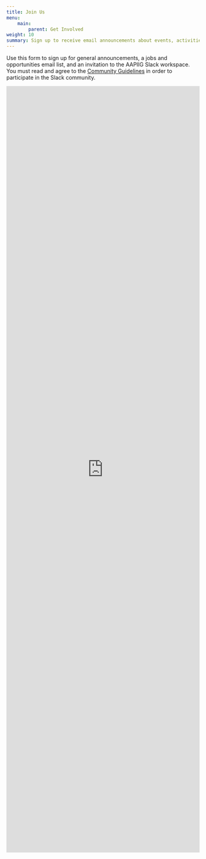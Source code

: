 ```yaml
---
title: Join Us
menu: 
    main:
        parent: Get Involved
weight: 10
summary: Sign up to receive email announcements about events, activities, initiatives and/or an invitation to our Slack workspace community.
---
```


Use this form to sign up for general announcements, a jobs and opportunities email list, and an invitation to the AAPIIG Slack workspace. You must read and agree to the [Community Guidelines](/getinvolved/communityguidelines) in order to participate in the Slack community.

<div class="googleForm">
    <iframe src="https://docs.google.com/forms/d/e/1FAIpQLScDUj0tRvHFUC41UfrN2tdBvlU-_SPAO6VtLLw1ymHfG2AFyA/viewform?embedded=true" width="100%" height="2000" frameborder="0" marginheight="0" marginwidth="0">Loading…</iframe>
</div>
